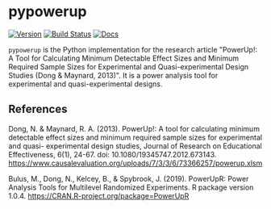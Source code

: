# pypowerup

[![Version](https://img.shields.io/pypi/v/pypowerup.svg)](https://pypi.python.org/pypi/pypowerup)
[![Build Status](https://img.shields.io/travis/sophiamyang/pypowerup.svg)](https://travis-ci.org/sophiamyang/pypowerup)
[![Docs](https://readthedocs.org/projects/pypowerup/badge/?version=latest)](https://pypowerup.readthedocs.io/en/latest/?badge=latest)


``pypowerup`` is the Python implementation for the research article "PowerUp!: A Tool for Calculating Minimum Detectable 
Effect Sizes and Minimum Required Sample Sizes for Experimental and Quasi-experimental Design Studies (Dong & Maynard, 2013)". It is a 
power analysis tool for experimental and quasi-experimental designs.



References
-------
Dong, N. & Maynard, R. A. (2013). PowerUp!: A tool for calculating minimum detectable
effect sizes and minimum required sample sizes for experimental and quasi- experimental design studies, Journal of Research on Educational Effectiveness, 6(1), 24-67. doi: 10.1080/19345747.2012.673143.
https://www.causalevaluation.org/uploads/7/3/3/6/73366257/powerup.xlsm

Bulus, M., Dong, N., Kelcey, B., & Spybrook, J. (2019). PowerUpR: Power Analysis Tools for Multilevel Randomized Experiments. R package version 1.0.4. https://CRAN.R-project.org/package=PowerUpR